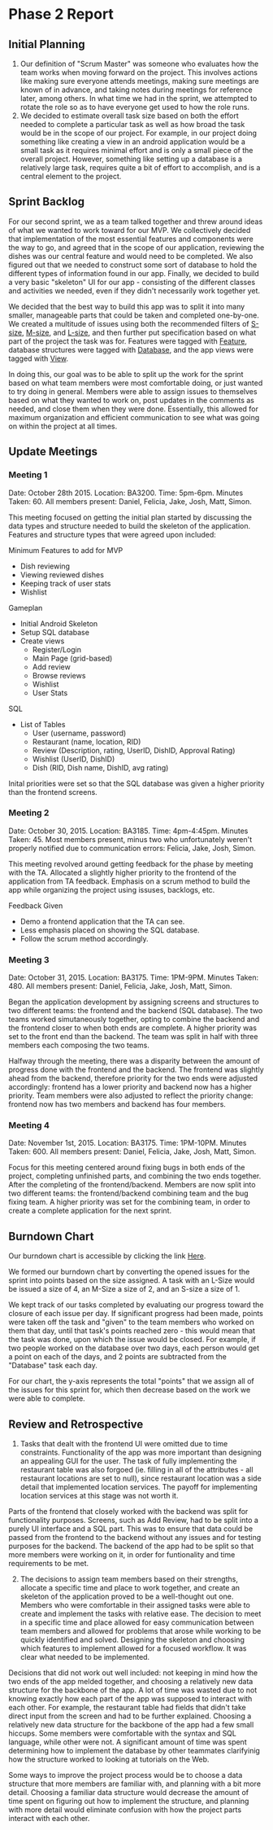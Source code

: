 # Phase 2 Report

## Initial Planning

1. Our definition of "Scrum Master" was someone who evaluates how the team works when moving forward on the project. This involves actions like making sure everyone attends meetings, making sure meetings are known of in advance, and taking notes during meetings for reference later, among others. In what time we had in the sprint, we attempted to rotate the role so as to have everyone get used to how the role runs.
2. We decided to estimate overall task size based on both the effort needed to complete a particular task as well as how broad the task would be in the scope of our project. For example, in our project doing something like creating a view in an android application would be a small task as it requires minimal effort and is only a small piece of the overall project. However, something like setting up a database is a relatively large task, requires quite a bit of effort to accomplish, and is a central element to the project. 

## Sprint Backlog
For our second sprint, we as a team talked together and threw around ideas of what we wanted to work toward for our MVP. We collectively decided that implementation of the most essential features and components were the way to go, and agreed that in the scope of our application, reviewing the dishes was our central feature and would need to be completed. We also figured out that we needed to construct some sort of database to hold the different types of information found in our app. Finally, we decided to build a very basic "skeleton" UI for our app - consisting of the different classes and activities we needed, even if they didn't necessarily work together yet.

We decided that the best way to build this app was to split it into many smaller, manageable parts that could be taken and completed one-by-one. We created a multitude of issues using both the recommended filters of [S-size](https://github.com/issues?q=is%3Aopen+is%3Aissue+author%3Ajoshdmcc+label%3AS-Size), [M-size](https://github.com/issues?q=is%3Aopen+is%3Aissue+author%3Ajoshdmcc+label%3AM-Size), and [L-size](https://github.com/issues?q=is%3Aopen+is%3Aissue+author%3Ajoshdmcc+label%3AL-Size), and then further put specification based on what part of the project the task was for. Features were tagged with [Feature](https://github.com/issues?q=is%3Aopen+is%3Aissue+author%3Ajoshdmcc+label%3AFeature), database structures were tagged with [Database](https://github.com/issues?q=is%3Aopen+is%3Aissue+author%3Ajoshdmcc+label%3ADatabase), and the app views were tagged with [View](https://github.com/issues?q=is%3Aopen+is%3Aissue+author%3Ajoshdmcc+label%3AView).

In doing this, our goal was to be able to split up the work for the sprint based on what team members were most comfortable doing, or just wanted to try doing in general. Members were able to assign issues to themselves based on what they wanted to work on, post updates in the comments as needed, and close them when they were done. Essentially, this allowed for maximum organization and efficient communication to see what was going on within the project at all times. 

## Update Meetings

### Meeting 1 
Date: October 28th 2015. Location: BA3200. Time: 5pm-6pm. Minutes Taken: 60. All members present: Daniel, Felicia, Jake, Josh, Matt, Simon.

This meeting focused on getting the initial plan started by discussing the data types and structure needed to build the skeleton of the application. Features and structure types that were agreed upon included:

Minimum Features to add for MVP
- Dish reviewing
- Viewing reviewed dishes
- Keeping track of user stats
- Wishlist

Gameplan
- Initial Android Skeleton
- Setup SQL database
- Create views
    - Register/Login
    - Main Page (grid-based)
    - Add review
    - Browse reviews
    - Wishlist
    - User Stats

SQL
- List of Tables
    - User (username, password)
    - Restaurant (name, location, RID)
    - Review (Description, rating, UserID, DishID, Approval Rating)
    - Wishlist (UserID, DishID)
    - Dish (RID, Dish name, DishID, avg rating)

Inital priorities were set so that the SQL database was given a higher priority than the frontend screens. 

### Meeting 2
Date: October 30, 2015. Location: BA3185. Time: 4pm-4:45pm. Minutes Taken: 45. Most members present, minus two who unfortunately weren't properly notified due to communication errors: Felicia, Jake, Josh, Simon.

This meeting revolved around getting feedback for the phase by meeting with the TA. Allocated a slightly higher priority to the frontend of the application from TA feedback. Emphasis on a scrum method to build the app while organizing the project using issuses, backlogs, etc.

Feedback Given
- Demo a frontend application that the TA can see.
- Less emphasis placed on showing the SQL database.
- Follow the scrum method accordingly.

### Meeting 3 
Date: October 31, 2015. Location: BA3175. Time: 1PM-9PM. Minutes Taken: 480. All members present: Daniel, Felicia, Jake, Josh, Matt, Simon.

Began the application development by assigning screens and structures to two different teams: the frontend and the backend (SQL database). The two teams worked simutaneously together, opting to combine the backend and the frontend closer to when both ends are complete. A higher priority was set to the front end than the backend. The team was split in half with three members each composing the two teams.

Halfway through the meeting, there was a disparity between the amount of progress done with the frontend and the backend. The frontend was slightly ahead from the backend, therefore priority for the two ends were adjusted accordingly: frontend has a lower priority and backend now has a higher priority. Team members were also adjusted to reflect the priority change: frontend now has two members and backend has four members.

### Meeting 4
Date: November 1st, 2015. Location: BA3175. Time: 1PM-10PM. Minutes Taken: 600. All members present: Daniel, Felicia, Jake, Josh, Matt, Simon.

Focus for this meeting centered around fixing bugs in both ends of the project, completing unfinished parts, and combining the two ends together. After the completing of the frontend/backend. Members are now split into two different teams: the frontend/backend combining team and the bug fixing team. A higher priority was set for the combining team, in order to create a complete application for the next sprint. 

## Burndown Chart

Our burndown chart is accessible by clicking the link [Here](https://docs.google.com/spreadsheets/d/14-2i2dyXsWxWn_dsbVRaWYxYuStTxfykUb0gB_00piM/pubchart?oid=1671198759&format=interactive).

We formed our burndown chart by converting the opened issues for the sprint into points based on the size assigned. A task with an L-Size would be issued a size of 4, an M-Size a size of 2, and an S-size a size of 1.

We kept track of our tasks completed by evaluating our progress toward the closure of each issue per day. If significant progress had been made, points were taken off the task and "given" to the team members who worked on them that day, until that task's points reached zero - this would mean that the task was done, upon which the issue would be closed. For example, if two people worked on the database over two days, each person would get a point on each of the days, and 2 points are subtracted from the "Database" task each day. 

For our chart, the y-axis represents the total "points" that we assign all of the issues for this sprint for, which then decrease based on the work we were able to complete. 

## Review and Retrospective

1. Tasks that dealt with the frontend UI were omitted due to time constraints. Functionality of the app was more important than designing an appealing GUI for the user. The task of fully implementing the restaurant table was also forgoed (ie. filling in all of the attributes - all restaurant locations are set to null), since restaurant location was a side detail that implemented location services. The payoff for implementing location services at this stage was not worth it.

Parts of the frontend that closely worked with the backend was split for functionality purposes. Screens, such as Add Review, had to be split into a purely UI interface and a SQL part. This was to ensure that data could be passed from the frontend to the backend without any issues and for testing purposes for the backend. The backend of the app had to be split so that more members were working on it, in order for funtionality and time requirements to be met. 

2. The decisions to assign team members based on their strengths, allocate a specific time and place to work together, and create an skeleton of the application proved to be a well-thought out one. Members who were comfortable in their assigned tasks were able to create and implement the tasks with relative ease. The decision to meet in a specific time and place allowed for easy communication between team members and allowed for problems that arose while working to be quickly identified and solved. Designing the skeleton and choosing which features to implement allowed for a focused workflow. It was clear what needed to be implemented.

Decisions that did not work out well included: not keeping in mind how the two ends of the app melded together, and choosing a relatively new data structure for the backbone of the app. A lot of time was wasted due to not knowing exactly how each part of the app was supposed to interact with each other. For example, the restaurant table had fields that didn't take direct input from the screen and had to be further explained. Choosing a relatively new data structure for the backbone of the app had a few small hiccups. Some members were comfortable with the syntax and SQL language, while other were not. A significant amount of time was spent determining how to implement the database by other teammates clarifyinig how the structure worked to looking at tutorials on the Web.

Some ways to improve the project process would be to choose a data structure that more members are familiar with, and planning with a bit more detail. Choosing a familiar data structure would decrease the amount of time spent on figuring out how to implement the structure, and planning with more detail would eliminate confusion with how the project parts interact with each other. 
